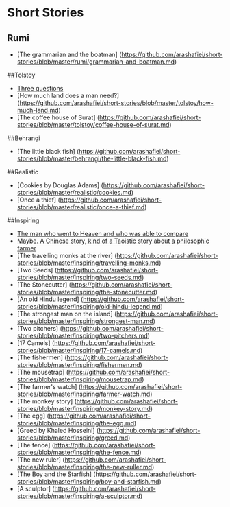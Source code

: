 # Short Stories

## Rumi

* [The grammarian and the boatman] (https://github.com/arashafiei/short-stories/blob/master/rumi/grammarian-and-boatman.md)

##Tolstoy

* [Three questions](https://github.com/arashafiei/short-stories/blob/master/tolstoy/three-questions.md)
* [How much land does a man need?] (https://github.com/arashafiei/short-stories/blob/master/tolstoy/how-much-land.md)
* [The coffee house of Surat] (https://github.com/arashafiei/short-stories/blob/master/tolstoy/coffee-house-of-surat.md)

##Behrangi

* [The little black fish] (https://github.com/arashafiei/short-stories/blob/master/behrangi/the-little-black-fish.md)

##Realistic

* [Cookies by Douglas Adams] (https://github.com/arashafiei/short-stories/blob/master/realistic/cookies.md)
* [Once a thief] (https://github.com/arashafiei/short-stories/blob/master/realistic/once-a-thief.md)

##Inspiring

* [The man who went to Heaven and who was able to compare](https://github.com/arashafiei/short-stories/blob/master/inspiring/the-man-who-went-to-heaven.md)
* [Maybe. A Chinese story, kind of a Taoistic story about a philosophic farmer](https://github.com/arashafiei/short-stories/blob/master/inspiring/maybe.md)
* [The travelling monks at the river] (https://github.com/arashafiei/short-stories/blob/master/inspiring/travelling-monks.md)
* [Two Seeds] (https://github.com/arashafiei/short-stories/blob/master/inspiring/two-seeds.md)
* [The Stonecutter] (https://github.com/arashafiei/short-stories/blob/master/inspiring/the-stonecutter.md)
* [An old Hindu legend] (https://github.com/arashafiei/short-stories/blob/master/inspiring/old-hindu-legend.md)
* [The strongest man on the island] (https://github.com/arashafiei/short-stories/blob/master/inspiring/strongest-man.md)
* [Two pitchers] (https://github.com/arashafiei/short-stories/blob/master/inspiring/two-pitchers.md)
* [17 Camels] (https://github.com/arashafiei/short-stories/blob/master/inspiring/17-camels.md)
* [The fishermen] (https://github.com/arashafiei/short-stories/blob/master/inspiring/fishermen.md)
* [The mousetrap] (https://github.com/arashafiei/short-stories/blob/master/inspiring/mousetrap.md)
* [The farmer's watch] (https://github.com/arashafiei/short-stories/blob/master/inspiring/farmer-watch.md)
* [The monkey story] (https://github.com/arashafiei/short-stories/blob/master/inspiring/monkey-story.md)
* [The egg] (https://github.com/arashafiei/short-stories/blob/master/inspiring/the-egg.md)
* [Greed by Khaled Hosseini] (https://github.com/arashafiei/short-stories/blob/master/inspiring/greed.md)
* [The fence] (https://github.com/arashafiei/short-stories/blob/master/inspiring/the-fence.md)
* [The new ruler] (https://github.com/arashafiei/short-stories/blob/master/inspiring/the-new-ruller.md)
* [The Boy and the Starfish] (https://github.com/arashafiei/short-stories/blob/master/inspiring/boy-and-starfish.md)
* [A sculptor] (https://github.com/arashafiei/short-stories/blob/master/inspiring/a-sculptor.md)
